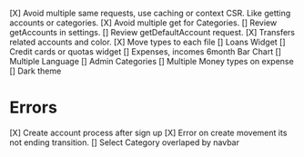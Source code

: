 [X] Avoid multiple same requests, use caching or context CSR. Like getting accounts or categories.
[X] Avoid multiple get for Categories.
[] Review getAccounts in settings.
[] Review getDefaultAccount request.
[X] Transfers related accounts and color.
[X] Move types to each file
[] Loans Widget
[] Credit cards or quotas widget
[] Expenses, incomes 6month Bar Chart
[] Multiple Language
[] Admin Categories
[] Multiple Money types on expense
[] Dark theme

# Errors

[X] Create account process after sign up
[X] Error on create movement its not ending transition.
[] Select Category overlaped by navbar
